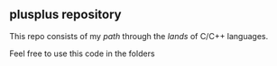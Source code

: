 ## plusplus repository

This repo consists of my _path_ through the *lands* of C/C++ languages.

Feel free to use this code in the folders
